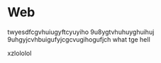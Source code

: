# Web

twyesdfcgvhuiugyftcyuyiho
9u8ygtvhuhuyghuihuj
9uhgyjcvhbuigufyjcgcvugihogufjch
what tge hell


xzlololol
